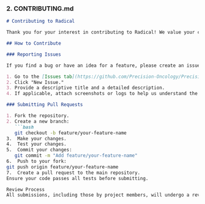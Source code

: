 ### 2. **CONTRIBUTING.md**

```markdown
# Contributing to Radical

Thank you for your interest in contributing to Radical! We value your contributions, whether it's through reporting issues, suggesting features, or submitting pull requests.

## How to Contribute

### Reporting Issues

If you find a bug or have an idea for a feature, please create an issue:

1. Go to the [Issues tab](https://github.com/Precision-Oncology/Precision-Oncology/issues).
2. Click "New Issue."
3. Provide a descriptive title and a detailed description.
4. If applicable, attach screenshots or logs to help us understand the issue.

### Submitting Pull Requests

1. Fork the repository.
2. Create a new branch:
   ```bash
   git checkout -b feature/your-feature-name
3.	Make your changes.
4.	Test your changes.
5.	Commit your changes:
   git commit -m "Add feature/your-feature-name"
6.	Push to your fork:
git push origin feature/your-feature-name
7.	Create a pull request to the main repository.
Ensure your code passes all tests before submitting.

Review Process
All submissions, including those by project members, will undergo a review process. We aim to provide feedback within a few days. Once approved, your changes will be merged into the main branch.
